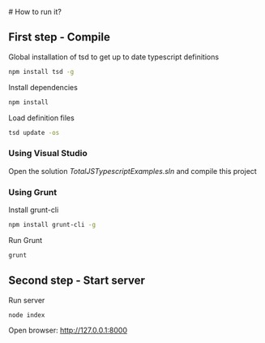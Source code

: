 # How to run it?

## First step - Compile

Global installation of tsd to get up to date typescript definitions
``` bash
npm install tsd -g
```

Install dependencies
``` bash
npm install
```

Load definition files
``` bash
tsd update -os
```

### Using Visual Studio

Open the solution _TotalJSTypescriptExamples.sln_ and compile this project

### Using Grunt

Install grunt-cli
``` bash
npm install grunt-cli -g
```

Run Grunt
``` bash
grunt
```

## Second step - Start server

Run server
``` bash
node index
```

Open browser: <http://127.0.0.1:8000>